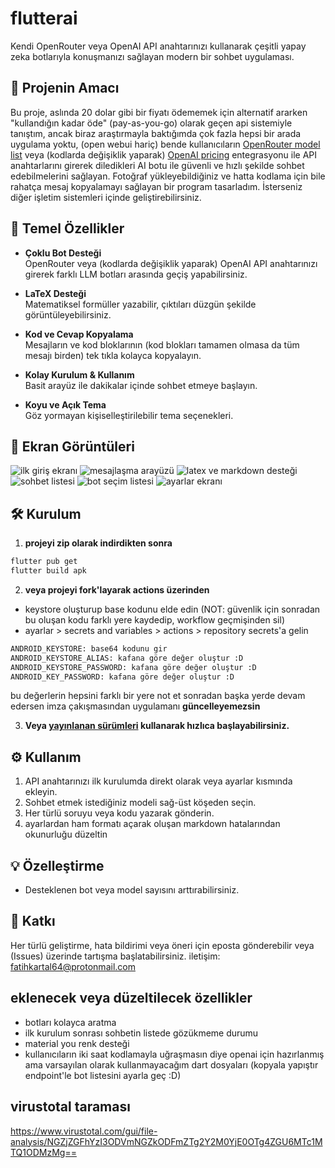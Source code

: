 # flutterai

Kendi OpenRouter veya OpenAI API anahtarınızı kullanarak çeşitli yapay zeka botlarıyla konuşmanızı sağlayan modern bir sohbet uygulaması.

## 🚀 Projenin Amacı

Bu proje, aslında 20 dolar gibi bir fiyatı ödememek için alternatif ararken "kullandığın kadar öde" (pay-as-you-go) olarak geçen api sistemiyle tanıştım, ancak biraz araştırmayla baktığımda çok fazla hepsi bir arada uygulama yoktu, (open webui hariç) bende kullanıcıların [OpenRouter model list](https://openrouter.ai/models) veya (kodlarda değişiklik yaparak) [OpenAI pricing](https://platform.openai.com/docs/pricing) entegrasyonu ile API anahtarlarını girerek diledikleri AI botu ile güvenli ve hızlı şekilde sohbet edebilmelerini sağlayan. Fotoğraf yükleyebildiğiniz ve hatta kodlama için bile rahatça mesaj kopyalamayı sağlayan bir program tasarladım. İsterseniz diğer işletim sistemleri içinde geliştirebilirsiniz.

## 🎯 Temel Özellikler

- **Çoklu Bot Desteği**  
  OpenRouter veya (kodlarda değişiklik yaparak) OpenAI API anahtarınızı girerek farklı LLM botları arasında geçiş yapabilirsiniz.

- **LaTeX Desteği**  
  Matematiksel formüller yazabilir, çıktıları düzgün şekilde görüntüleyebilirsiniz.

- **Kod ve Cevap Kopyalama**  
  Mesajların ve kod bloklarının (kod blokları tamamen olmasa da tüm mesajı birden) tek tıkla kolayca kopyalayın.

- **Kolay Kurulum & Kullanım**  
  Basit arayüz ile dakikalar içinde sohbet etmeye başlayın.

- **Koyu ve Açık Tema**  
  Göz yormayan kişiselleştirilebilir tema seçenekleri.

## 📸 Ekran Görüntüleri
![ilk giriş ekranı](https://github.com/bruhmomentumtr/flutterai/blob/main/ss%20(1).jpg)
![mesajlaşma arayüzü](https://github.com/bruhmomentumtr/flutterai/blob/main/ss%20(2).jpg)
![latex ve markdown desteği](https://github.com/bruhmomentumtr/flutterai/blob/main/ss%20(3).jpg)
![sohbet listesi](https://github.com/bruhmomentumtr/flutterai/blob/main/ss%20(4).jpg)
![bot seçim listesi](https://github.com/bruhmomentumtr/flutterai/blob/main/ss%20(6).jpg)
![ayarlar ekranı](https://github.com/bruhmomentumtr/flutterai/blob/main/ss%20(5).jpg)

## 🛠️ Kurulum
1) **projeyi zip olarak indirdikten sonra**
```bash
flutter pub get
flutter build apk
```
2) **veya projeyi fork'layarak actions üzerinden**
- keystore oluşturup base kodunu elde edin (NOT: güvenlik için sonradan bu oluşan kodu farklı yere kaydedip, workflow geçmişinden sil)
- ayarlar > secrets and variables > actions > repository secrets'a gelin
```bash
ANDROID_KEYSTORE: base64 kodunu gir
ANDROID_KEYSTORE_ALIAS: kafana göre değer oluştur :D
ANDROID_KEYSTORE_PASSWORD: kafana göre değer oluştur :D
ANDROID_KEY_PASSWORD: kafana göre değer oluştur :D
```
bu değerlerin hepsini farklı bir yere not et sonradan başka yerde devam edersen imza çakışmasından uygulamanı **güncelleyemezsin**

3) **Veya [yayınlanan sürümleri](https://github.com/bruhmomentumtr/flutterai/releases) kullanarak hızlıca başlayabilirsiniz.**

## ⚙️ Kullanım

1. API anahtarınızı ilk kurulumda direkt olarak veya ayarlar kısmında ekleyin.  
2. Sohbet etmek istediğiniz modeli sağ-üst köşeden seçin.  
3. Her türlü soruyu veya kodu yazarak gönderin.
4. ayarlardan ham formatı açarak oluşan markdown hatalarından okunurluğu düzeltin

## 💡 Özelleştirme

- Desteklenen bot veya model sayısını arttırabilirsiniz.

## 🤝 Katkı

Her türlü geliştirme, hata bildirimi veya öneri için eposta gönderebilir veya (Issues) üzerinde tartışma başlatabilirsiniz.
iletişim: fatihkartal64@protonmail.com

## eklenecek veya düzeltilecek özellikler
- botları kolayca aratma
- ilk kurulum sonrası sohbetin listede gözükmeme durumu
- material you renk desteği
- kullanıcıların iki saat kodlamayla uğraşmasın diye openai için hazırlanmış ama varsayılan olarak kullanmayacağım dart dosyaları (kopyala yapıştır endpoint'le bot listesini ayarla geç :D)

## virustotal taraması
https://www.virustotal.com/gui/file-analysis/NGZjZGFhYzI3ODVmNGZkODFmZTg2Y2M0YjE0OTg4ZGU6MTc1MTQ1ODMzMg==
